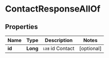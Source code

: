 

# ContactResponseAllOf

## Properties

Name | Type | Description | Notes
------------ | ------------- | ------------- | -------------
**id** | **Long** | เลข id Contact |  [optional]




